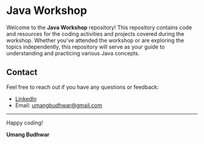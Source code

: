 # Java Workshop
Welcome to the **Java Workshop** repository! This repository contains code and resources for the coding activities and projects covered during the workshop. Whether you've attended the workshop or are exploring the topics independently, this repository will serve as your guide to understanding and practicing various Java concepts.



## Contact

Feel free to reach out if you have any questions or feedback:

- [LinkedIn](https://www.linkedin.com/in/umangbudhwar)
- Email: umangbudhwar@gmail.com

---

Happy coding!

**Umang Budhwar**
